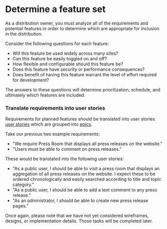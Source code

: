 # Determine a feature set

As a distribution owner, you must analyze all of the requirements and potential features in order to determine which are appropriate for inclusion in the distribution.

Consider the following questions for each feature:

* Will this feature be used widely across many sites?
* Can this feature be easily toggled on and off? 
* How flexible and configurable should this feature be?
* Does this feature have security or performance consequences?
* Does benefit of having this feature warrant the level of effort required for development?

The answers to these questions will determine prioritization, schedule, and ultimately which features are included.

### Translate requirements into user stories

Requirements for planned features should be translated into user stories [user stories](https://www.atlassian.com/agile/delivery-vehicles) which are grouped into [epics](https://www.atlassian.com/agile/delivery-vehicles). 

Take our previous two example requirements:
* "We require Press Room that displays all press releases on the website."
* "Users must be able to comment on press releases."

These would be translated into the following user stories:
* "As a public user, I should be able to visit a press room that displays an aggregation of all press releases on the website. I expect these to be ordered chronologically and easily searched according to title and topic category."
* "As a public user, I should be able to add a text comment to any press release."
* "As an administrator, I should be able to create new press release pages."

Once again, please note that we have not yet considered wireframes, designs, or implementation details. Those tasks will be completed later.